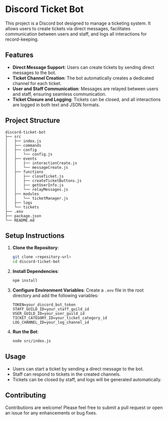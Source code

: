 # Discord Ticket Bot

This project is a Discord bot designed to manage a ticketing system. It allows users to create tickets via direct messages, facilitates communication between users and staff, and logs all interactions for record-keeping.

## Features

- **Direct Message Support**: Users can create tickets by sending direct messages to the bot.
- **Ticket Channel Creation**: The bot automatically creates a dedicated channel for each ticket.
- **User and Staff Communication**: Messages are relayed between users and staff, ensuring seamless communication.
- **Ticket Closure and Logging**: Tickets can be closed, and all interactions are logged in both text and JSON formats.

## Project Structure

```
discord-ticket-bot
├── src
│   ├── index.js
│   ├── commands
│   ├── config
│   │   └── config.js
│   ├── events
│   │   ├── interactionCreate.js
│   │   └── messageCreate.js
│   ├── functions
│   │   ├── closeTicket.js
│   │   ├── createTicketButtons.js
│   │   ├── getUserInfo.js
│   │   └── relayMessages.js
│   ├── modules
│   │   └── ticketManager.js
│   ├── logs
│   └── tickets
├── .env
├── package.json
└── README.md
```

## Setup Instructions

1. **Clone the Repository**: 
   ```bash
   git clone <repository-url>
   cd discord-ticket-bot
   ```

2. **Install Dependencies**: 
   ```bash
   npm install
   ```

3. **Configure Environment Variables**: 
   Create a `.env` file in the root directory and add the following variables:
   ```
   TOKEN=your_discord_bot_token
   STAFF_GUILD_ID=your_staff_guild_id
   USER_GUILD_ID=your_user_guild_id
   TICKET_CATEGORY_ID=your_ticket_category_id
   LOG_CHANNEL_ID=your_log_channel_id
   ```

4. **Run the Bot**: 
   ```bash
   node src/index.js
   ```

## Usage

- Users can start a ticket by sending a direct message to the bot.
- Staff can respond to tickets in the created channels.
- Tickets can be closed by staff, and logs will be generated automatically.

## Contributing

Contributions are welcome! Please feel free to submit a pull request or open an issue for any enhancements or bug fixes.